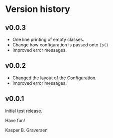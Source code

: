 # Version history

## v0.0.3
* One line printing of empty classes.
* Change how configuration is passed onto `Is()`
* Improved error messages.

## v0.0.2
* Changed the layout of the Configuration.
* Improved error messages.

## v0.0.1
initial test release.


Have fun!

Kasper B. Graversen
